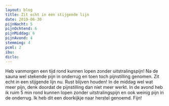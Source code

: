 ```yaml
---
layout: blog
title: Zit echt in een stijgende lijn
date: 2019-06-30
pijnNacht: 5
pijnOchtend: 6
pijnMiddag: 6
pijnAvond: 4
stemming: 4
pcml: 2
ibu: 
diclo: 
---
```


Heb vanmorgen een tijd rond kunnen lopen zonder uitstralingspijn! Na de sauna wel stekende pijn in onderrug en toen toch pijnstilling genomen. Zit echt in een stijgende lijn nu. Rust blijven houden!In de middag wel wat meer pijn, denk doordat de pijnstilling dan niet meer werkt. In de avond heb ik ruim 5 min rond kunnen lopen zonder uitstralingspijn en ook weinig pijn in de onderrug. Ik heb dit een doorkijkje naar herstel genoemd. Fijn!

